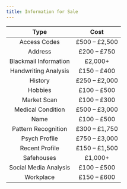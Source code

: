 ```yaml
---
title: Information for Sale
---
```


|         Type          |     Cost      |
|:---------------------:|:-------------:|
|     Access Codes      | £500 – £2,500 |
|        Address        |  £200 – £750  |
| Blackmail Information |    £2,000+    |
| Handwriting Analysis  |  £150 – £400  |
|        History        | £250 – £2,000 |
|        Hobbies        |  £100 – £500  |
|      Market Scan      |  £100 – £300  |
|   Medical Condition   | £500 – £3,000 |
|         Name          |  £100 – £500  |
|  Pattern Recognition  | £300 – £1,750 |
|     Psych Profile     | £750 – £3,000 |
|    Recent Profile     | £150 – £1,500 |
|      Safehouses       |    £1,000+    |
| Social Media Analysis |  £100 – £500  |
|       Workplace       |  £150 – £600  |
